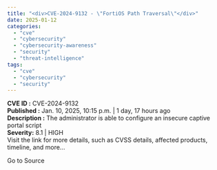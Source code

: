 ```yaml
---
title: "<div>CVE-2024-9132 - \"FortiOS Path Traversal\"</div>"
date: 2025-01-12
categories: 
  - "cve"
  - "cybersecurity"
  - "cybersecurity-awareness"
  - "security"
  - "threat-intelligence"
tags: 
  - "cve"
  - "cybersecurity"
  - "security"
---
```


**CVE ID :** CVE-2024-9132  
**Published :** Jan. 10, 2025, 10:15 p.m. | 1 day, 17 hours ago  
**Description :** The administrator is able to configure an insecure captive portal script  
**Severity:** 8.1 | HIGH  
Visit the link for more details, such as CVSS details, affected products, timeline, and more...

Go to Source
